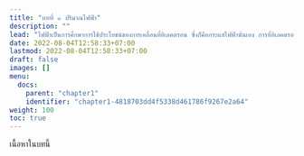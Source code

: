 ```yaml
---
title: "บทที่ ๑ ปริมาณไฟฟ้า"
description: ""
lead: "ไฟฟ้าเป็นการศึกษาการใช้ประโยชน์ของการเคลื่อนที่อิเลคตรอน ซึ่งก็คือกระแสไฟฟ้านั่นเอง การที่อิเลคตรอนเคลื่อนที่ทำให้เกิดการทำงานเช่นหลอดไฟสว่างได้เป็นเพราะอิเลคตรอนเคลื่อนที่ผ่านไส้หลอดทำให้เกิดแสงสว่างและความร้อน อิเลคตรอนเคลื่อนที่ได้ต้องมีกำลังจากภายนอกกระทำ โดยกำลังดังกล่าวมาจากแหล่งจ่ายแรงดันซึ่งมีหน้าที่ผลักดันให้อิเลคตรอนมีความเร็วพร้อมที่จะวิ่งไปรอบวงจร"
date: 2022-08-04T12:58:33+07:00
lastmod: 2022-08-04T12:58:33+07:00
draft: false
images: []
menu:
  docs:
    parent: "chapter1"
    identifier: "chapter1-4818703dd4f5338d461786f9267e2a64"
weight: 100
toc: true
---
```


เนื้อหาในบทนี้
